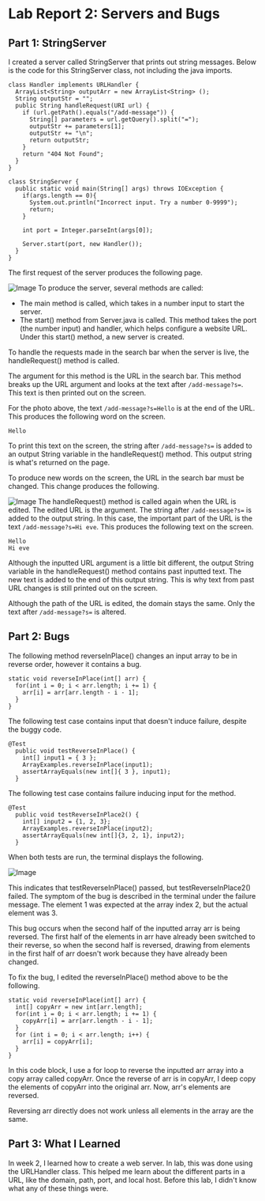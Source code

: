 # Lab Report 2: Servers and Bugs
## Part 1: StringServer
I created a server called StringServer that prints out string messages. Below is the code for this StringServer class, not including the java imports.
```
class Handler implements URLHandler {
  ArrayList<String> outputArr = new ArrayList<String> ();
  String outputStr = "";
  public String handleRequest(URI url) {
    if (url.getPath().equals("/add-message")) {
      String[] parameters = url.getQuery().split("=");
      outputStr += parameters[1];
      outputStr += "\n";
      return outputStr;
    }
    return "404 Not Found";
  }
}

class StringServer {
  public static void main(String[] args) throws IOException {
    if(args.length == 0){
      System.out.println("Incorrect input. Try a number 0-9999");
      return;
    }

    int port = Integer.parseInt(args[0]);

    Server.start(port, new Handler());
  }
}
```
The first request of the server produces the following page.

![Image](https://user-images.githubusercontent.com/122569733/215231995-69a9c05c-8059-4c3c-ac9d-a43959f86e85.png)
To produce the server, several methods are called: 
- The main method is called, which takes in a number input to start the server.
- The start() method from Server.java is called. This method takes the port (the number input) and handler, which helps configure a website URL. Under this start() method, a new server is created.  

To handle the requests made in the search bar when the server is live, the handleRequest() method is called.

The argument for this method is the URL in the search bar. This method breaks up the URL argument and looks at the text after `/add-message?s=`. This text is then printed out on the screen.

For the photo above, the text `/add-message?s=Hello` is at the end of the URL. This produces the following word on the screen. 
```
Hello
``` 
To print this text on the screen, the string after `/add-message?s=` is added to an output String variable in the handleRequest() method. This output string is what's returned on the page. 

To produce new words on the screen, the URL in the search bar must be changed. This change produces the following. 

![Image](https://user-images.githubusercontent.com/122569733/215233406-fdbb2a32-e033-4e72-85dd-0055ec5a2c0d.png)
The handleRequest() method is called again when the URL is edited. The edited URL is the argument. The string after `/add-message?s=` is added to the output string. In this case, the important part of the URL is the text `/add-message?s=Hi eve`. This produces the following text on the screen.
```
Hello
Hi eve
```
Although the inputted URL argument is a little bit different, the output String variable in the handleRequest() method contains past inputted text. The new text is added to the end of this output string. This is why text from past URL changes is still printed out on the screen.

Although the path of the URL is edited, the domain stays the same. Only the text after `/add-message?s=` is altered.
## Part 2: Bugs 
The following method reverseInPlace() changes an input array to be in reverse order, however it contains a bug.
```
static void reverseInPlace(int[] arr) {
  for(int i = 0; i < arr.length; i += 1) {
    arr[i] = arr[arr.length - i - 1];
  }
}
```
The following test case contains input that doesn't induce failure, despite the buggy code.
```
@Test 
  public void testReverseInPlace() {
    int[] input1 = { 3 };
    ArrayExamples.reverseInPlace(input1);
    assertArrayEquals(new int[]{ 3 }, input1);
  }
```
The following test case contains failure inducing input for the method.
``` 
@Test
  public void testReverseInPlace2() {
    int[] input2 = {1, 2, 3};
    ArrayExamples.reverseInPlace(input2);
    assertArrayEquals(new int[]{3, 2, 1}, input2);
  }
```
When both tests are run, the terminal displays the following. 

![Image](https://user-images.githubusercontent.com/122569733/215306491-7e18b4ed-afb9-4661-8438-d5f97641fd14.png)

This indicates that testReverseInPlace() passed, but testReverseInPlace2() failed. The symptom of the bug is described in the terminal under the failure message. The element 1 was expected at the array index 2, but the actual element was 3.

This bug occurs when the second half of the inputted array arr is being reversed. The first half of the elements in arr have already been switched to their reverse, so when the second half is reversed, drawing from elements in the first half of arr doesn't work because they have already been changed. 

To fix the bug, I edited the reverseInPlace() method above to be the following.
```
static void reverseInPlace(int[] arr) {
  int[] copyArr = new int[arr.length];
  for(int i = 0; i < arr.length; i += 1) {
    copyArr[i] = arr[arr.length - i - 1];
  }
  for (int i = 0; i < arr.length; i++) {
    arr[i] = copyArr[i];
  }
}
```
In this code block, I use a for loop to reverse the inputted arr array into a copy array called copyArr. Once the reverse of arr is in copyArr, I deep copy the elements of copyArr into the original arr. Now, arr's elements are reversed.

Reversing arr directly does not work unless all elements in the array are the same. 
## Part 3: What I Learned
In week 2, I learned how to create a web server. In lab, this was done using the URLHandler class. This helped me learn about the different parts in a URL, like the domain, path, port, and local host. Before this lab, I didn't know what any of these things were. 
